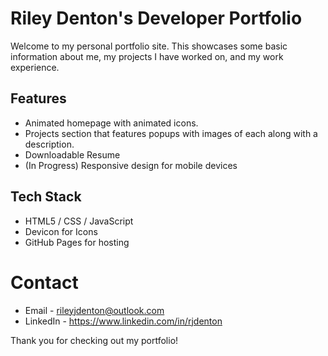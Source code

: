 # Riley Denton's Developer Portfolio

Welcome to my personal portfolio site. This showcases some basic information about me, my projects I have worked on, and my work experience.

## Features

- Animated homepage with animated icons.
- Projects section that features popups with images of each along with a description.
- Downloadable Resume
- (In Progress) Responsive design for mobile devices


## Tech Stack

- HTML5 / CSS / JavaScript
- Devicon for Icons
- GitHub Pages for hosting


# Contact

- Email - rileyjdenton@outlook.com
- LinkedIn - https://www.linkedin.com/in/rjdenton

Thank you for checking out my portfolio!
